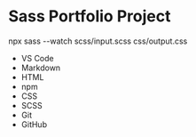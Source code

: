 # Sass Portfolio Project

npx sass --watch scss/input.scss css/output.css

- VS Code
- Markdown
- HTML
- npm
- CSS
- SCSS
- Git
- GitHub
